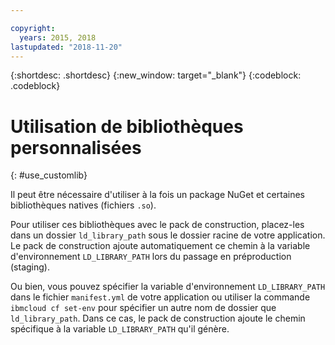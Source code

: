 ```yaml
---

copyright:
  years: 2015, 2018
lastupdated: "2018-11-20"
---
```


{:shortdesc: .shortdesc}
{:new_window: target="_blank"}
{:codeblock: .codeblock}


# Utilisation de bibliothèques personnalisées
{: #use_customlib}

Il peut être nécessaire d'utiliser à la fois un package NuGet et certaines bibliothèques natives (fichiers `.so`).    

Pour utiliser ces bibliothèques avec le pack de construction, placez-les dans un dossier `ld_library_path` sous le dossier racine de votre application. Le pack de construction ajoute automatiquement ce chemin à la variable d'environnement `LD_LIBRARY_PATH` lors du passage en préproduction (staging).    

Ou bien, vous pouvez spécifier la variable d'environnement `LD_LIBRARY_PATH` dans le fichier `manifest.yml` de votre application ou utiliser la commande `ibmcloud cf set-env` pour spécifier un autre nom de dossier que `ld_library_path`.  Dans ce cas, le pack de construction ajoute le chemin spécifique à la variable `LD_LIBRARY_PATH` qu'il génère.
